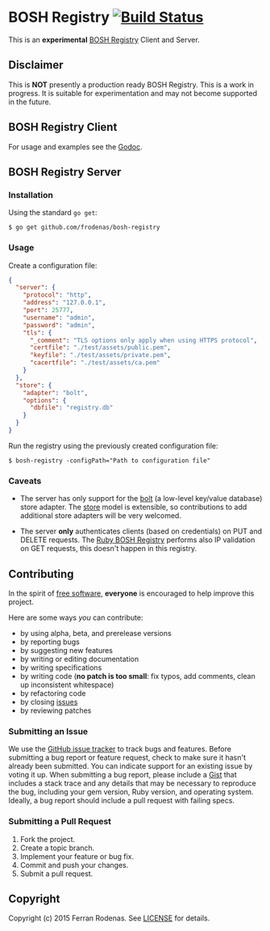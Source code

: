 # BOSH Registry [![Build Status](https://travis-ci.org/frodenas/bosh-registry.png)](https://travis-ci.org/frodenas/bosh-registry)

This is an **experimental** [BOSH Registry](http://bosh.io/docs/bosh-components.html#registry) Client and Server.

## Disclaimer

This is **NOT** presently a production ready BOSH Registry. This is a work in progress. It is suitable for experimentation and may not become supported in the future.

## BOSH Registry Client

For usage and examples see the [Godoc](https://godoc.org/github.com/frodenas/bosh-registry/client).

## BOSH Registry Server

### Installation

Using the standard `go get`:

```
$ go get github.com/frodenas/bosh-registry
```

### Usage

Create a configuration file:

```JSON
{
  "server": {
    "protocol": "http",
    "address": "127.0.0.1",
    "port": 25777,
    "username": "admin",
    "password": "admin",
    "tls": {
      "_comment": "TLS options only apply when using HTTPS protocol",
      "certfile": "./test/assets/public.pem",
      "keyfile": "./test/assets/private.pem",
      "cacertfile": "./test/assets/ca.pem"
    }
  },
  "store": {
    "adapter": "bolt",
    "options": {
      "dbfile": "registry.db"
    }
  }
}
```

Run the registry using the previously created configuration file:

```
$ bosh-registry -configPath="Path to configuration file"
```

### Caveats

* The server has only support for the [bolt](https://github.com/boltdb/bolt) (a low-level key/value database) store adapter. The [store](https://github.com/frodenas/bosh-registry/blob/master/server/store/store.go) model is extensible, so contributions to add additional store adapters will be very welcomed.

* The server **only** authenticates clients (based on credentials) on PUT and DELETE requests. The [Ruby BOSH Registry](https://github.com/cloudfoundry/bosh/tree/master/bosh-registry) performs also IP validation on GET requests, this doesn't happen in this registry.

## Contributing

In the spirit of [free software](http://www.fsf.org/licensing/essays/free-sw.html), **everyone** is encouraged to help improve this project.

Here are some ways *you* can contribute:

* by using alpha, beta, and prerelease versions
* by reporting bugs
* by suggesting new features
* by writing or editing documentation
* by writing specifications
* by writing code (**no patch is too small**: fix typos, add comments, clean up inconsistent whitespace)
* by refactoring code
* by closing [issues](https://github.com/frodenas/bosh-registry/issues)
* by reviewing patches

### Submitting an Issue
We use the [GitHub issue tracker](https://github.com/frodenas/bosh-registry/issues) to track bugs and features.
Before submitting a bug report or feature request, check to make sure it hasn't already been submitted. You can indicate
support for an existing issue by voting it up. When submitting a bug report, please include a
[Gist](http://gist.github.com/) that includes a stack trace and any details that may be necessary to reproduce the bug,
including your gem version, Ruby version, and operating system. Ideally, a bug report should include a pull request with
 failing specs.

### Submitting a Pull Request

1. Fork the project.
2. Create a topic branch.
3. Implement your feature or bug fix.
4. Commit and push your changes.
5. Submit a pull request.

## Copyright

Copyright (c) 2015 Ferran Rodenas. See [LICENSE](https://github.com/frodenas/bosh-registry/blob/master/LICENSE) for details.
